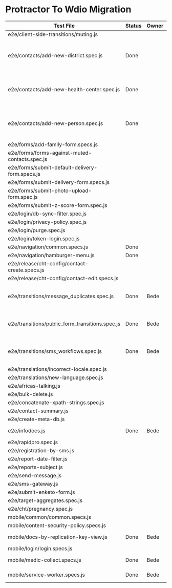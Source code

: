 # Protractor To Wdio Migration

|Test File	|Status	|Owner	|Pull Request Link	|Notes	|
|---	|---	|---	|---	|---	|
|e2e/client-side-transitions/muting.js	|	|	|	|	|
|e2e/contacts/add-new-district.spec.js	|Done	|	|	|Already covered in new-lineage-spec|
|e2e/contacts/add-new-health-center.spec.js	|Done	|	|	|Already covered in new-lineage-spec	|
|e2e/contacts/add-new-person.spec.js	|Done	|	|	|Already covered in new-lineage-spec	|
|e2e/forms/add-family-form.specs.js	|	|	|	|	|
|e2e/forms/forms-against-muted-contacts.spec.js	|	|	|	|	|
|e2e/forms/submit-default-delivery-form.specs.js	|	|	|	|	|
|e2e/forms/submit-delivery-form.specs.js	|	|	|	|	|
|e2e/forms/submit-photo-upload-form.spec.js	|	|	|	|	|
|e2e/forms/submit-z-score-form.spec.js	|	|	|	|	|
|e2e/login/db-sync-filter.spec.js	|	|	|	|	|
|e2e/login/privacy-policy.spec.js	|	|	|	|	|
|e2e/login/purge.spec.js	|	|	|	|	|
|e2e/login/token-login.spec.js	|	|	|	|	|
|e2e/navigation/common.specs.js	|Done	|	|	|	|
|e2e/navigation/hamburger-menu.js	|Done	|	|	|	|
|e2e/release/cht-config/contact-create.specs.js	|	|	|	|	|
|e2e/release/cht-config/contact-edit.specs.js	|	|	|	|	|
|e2e/transitions/message_duplicates.spec.js	|Done	|	Bede|https://github.com/medic/cht-core/pull/7316	| Does not need browser	|
|e2e/transitions/public_form_transitions.spec.js	|Done	|	Bede|https://github.com/medic/cht-core/pull/7316	| Does not need browser	|
|e2e/transitions/sms_workflows.spec.js	|Done	|	Bede|https://github.com/medic/cht-core/pull/7316	| Does not need browser	|
|e2e/translations/incorrect-locale.spec.js	|	|	|	|	|
|e2e/translations/new-language.spec.js	|	|	|	|	|
|e2e/africas-talking.js	|	|	|	|	|
|e2e/bulk-delete.js	|	|	|	|	|
|e2e/concatenate-xpath-strings.spec.js	|	|	|	|	|
|e2e/contact-summary.js	|	|	|	|	|
|e2e/create-meta-db.js	|	|	|	|	|
|e2e/infodocs.js	|Done	| Bede	|https://github.com/medic/cht-core/pull/7318	|	|
|e2e/rapidpro.spec.js	|	|	|	|	|
|e2e/registration-by-sms.js	|	|	|	|	|
|e2e/report-date-filter.js	|	|	|	|	|
|e2e/reports-subject.js	|	|	|	|	|
|e2e/send-message.js	|	|	|	|	|
|e2e/sms-gateway.js	|	|	|	|	|
|e2e/submit-enketo-form.js	|	|	|	|	|
|e2e/target-aggregates.spec.js	|	|	|	|	|
|e2e/cht/pregnancy.spec.js	|	|	|	|	|
|mobile/common/common.specs.js	|	|	|	|	|
|mobile/content-security-policy.specs.js	|	|	|	|	|
|mobile/docs-by-replication-key-view.js	|Done	|Bede	|https://github.com/medic/cht-core/pull/7318	|	|
|mobile/login/login.specs.js	|	|	|	|	|
|mobile/medic-collect.specs.js	| Done	|Bede	|https://github.com/medic/cht-core/pull/7318	|	|
|mobile/service-worker.specs.js	|Done	|Bede	|https://github.com/medic/cht-core/pull/7318	|	|
